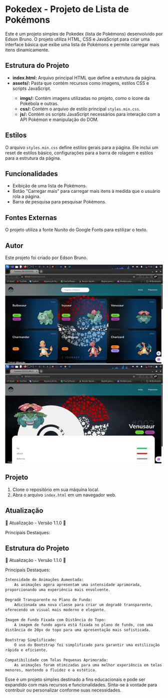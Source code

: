  <h1>Pokedex - Projeto de Lista de Pokémons</h1>

   <p>Este é um projeto simples de Pokedex (lista de Pokémons) desenvolvido por Edson Bruno. O projeto utiliza HTML, CSS e JavaScript para criar uma interface básica que exibe uma lista de Pokémons e permite carregar mais itens dinamicamente.</p>

  <h2>Estrutura do Projeto</h2>
 <ul>
  <li><strong>index.html:</strong> Arquivo principal HTML que define a estrutura da página.</li>
  <li><strong>assets/:</strong> Pasta que contém recursos como imagens, estilos CSS e scripts JavaScript.</li>
  <ul>
  <li><strong>imgs/:</strong> Contém imagens utilizadas no projeto, como o ícone da Pokébola e outras.</li>
  <li><strong>css/:</strong> Contém o arquivo de estilo principal <code>styles.min.css</code>.</li>
  <li><strong>js/:</strong> Contém os scripts JavaScript necessários para interação com a API Pokémon e manipulação do DOM.</li>
  </ul>
 </ul>

 <h2>Estilos</h2>

  <p>O arquivo <code>styles.min.css</code> define estilos gerais para a página. Ele inclui um reset de estilos básico, configurações para a barra de rolagem e estilos para a estrutura da página.</p>

  <h2>Funcionalidades</h2>
   <ul>
   <li>Exibição de uma lista de Pokémons.</li>
   <li>Botão "Carregar mais" para carregar mais itens à medida que o usuário rola a página.</li>
   <li>Barra de pesquisa para pesquisar Pokémons.</li>
   </ul>

  <h2>Fontes Externas</h2>

  <p>O projeto utiliza a fonte Nunito do Google Fonts para estilizar o texto.</p>
   <h2>Autor</h2>

  <p>Este projeto foi criado por Edson Bruno.</p>

   <img src='./a.png' alt=''>
   <br>
   <img src='./b.png' alt=''>

   <h2>Projeto</h2>

  <ol>
  <li>Clone o repositório em sua máquina local.</li>
  <li>Abra o arquivo <code>index.html</code> em um navegador web.</li>
 </ol>
 <h2>Atualização</h2>
 🚀 Atualização - Versão 1.1.0 🌟

Principais Destaques:

    
  <h2>Estrutura do Projeto</h2>
  🚀 Atualização - Versão 1.1.0 🌟

Principais Destaques:

    Intensidade de Animações Aumentada:
        As animações agora apresentam uma intensidade aprimorada, proporcionando uma experiência mais envolvente.

    Degradê Transparente no Plano de Fundo:
        Adicionada uma nova classe para criar um degradê transparente, oferecendo um visual mais moderno e elegante.

    Imagem de Fundo Fixada com Distância do Topo:
        A imagem de fundo agora está fixada no plano de fundo, com uma distância de 20px do topo para uma apresentação mais sofisticada.

    Bootstrap Simplificado:
        O uso do Bootstrap foi simplificado para garantir uma estilização rápida e eficiente.

    Compatibilidade com Telas Pequenas Aprimorada:
        As animações foram otimizadas para uma melhor experiência em telas menores, mantendo a fluidez e a estética.

 <p>Esse é um projeto simples destinado a fins educacionais e pode ser expandido com mais recursos e funcionalidades. Sinta-se à vontade para contribuir ou personalizar conforme suas necessidades.</p>
